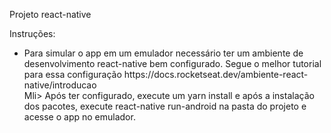 Projeto react-native

Instruções:
<ul>
<li>Para simular o app em um emulador necessário ter um ambiente de desenvolvimento react-native bem configurado. Segue o melhor tutorial para essa configuração https://docs.rocketseat.dev/ambiente-react-native/introducao </li>
Mli> Após ter configurado, execute um yarn install e após a instalação dos pacotes, execute react-native run-android na pasta do projeto e acesse o app no emulador. </li>
 </ul>
